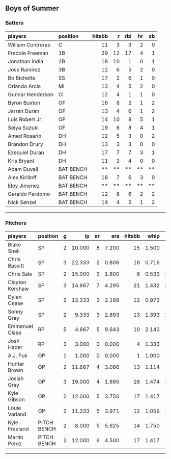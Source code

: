 ## Boys of Summer

### Batters

 
|players           |position  | hitsbb|  r| rbi| hr| sb| 
|:-----------------|:---------|------:|--:|---:|--:|--:| 
|William Contreras |C         |     11|  3|   3|  2|  0| 
|Freddie Freeman   |1B        |     29| 12|  17|  4|  1| 
|Jonathan India    |2B        |     18| 10|   1|  0|  1| 
|Jose Ramirez      |3B        |     12|  6|   5|  2|  0| 
|Bo Bichette       |SS        |     17|  2|   6|  1|  0| 
|Orlando Arcia     |MI        |     13|  4|   5|  2|  0| 
|Gunnar Henderson  |CI        |     12|  4|   1|  1|  0| 
|Byron Buxton      |OF        |     16|  8|   2|  1|  2| 
|Jarren Duran      |OF        |     13|  4|   6|  1|  2| 
|Luis Robert Jr.   |OF        |     14| 10|   8|  5|  1| 
|Seiya Suzuki      |OF        |     19|  6|   8|  4|  1| 
|Amed Rosario      |DH        |     12|  5|   3|  0|  2| 
|Brandon Drury     |DH        |     13|  3|   3|  0|  0| 
|Ezequiel Duran    |DH        |     17|  7|   7|  3|  1| 
|Kris Bryant       |DH        |     11|  2|   4|  0|  0| 
|Adam Duvall       |BAT BENCH |     **| **|  **| **| **| 
|Alex Kirilloff    |BAT BENCH |     18|  7|   6|  3|  0| 
|Eloy Jimenez      |BAT BENCH |     **| **|  **| **| **| 
|Geraldo Perdomo   |BAT BENCH |     12|  8|   6|  2|  2| 
|Nick Senzel       |BAT BENCH |     14|  4|   5|  1|  2| 


* * *

### Pitchers

 
|players         |position    |  g|     ip| er|   era| hitsbb|  whip| so|  w| sv| 
|:---------------|:-----------|--:|------:|--:|-----:|------:|-----:|--:|--:|--:| 
|Blake Snell     |SP          |  2| 10.000|  8| 7.200|     15| 1.500|  9|  0|  0| 
|Chris Bassitt   |SP          |  3| 22.333|  2| 0.806|     16| 0.716| 19|  1|  0| 
|Chris Sale      |SP          |  2| 15.000|  3| 1.800|      8| 0.533| 17|  1|  0| 
|Clayton Kershaw |SP          |  3| 14.667|  7| 4.295|     21| 1.432| 21|  1|  0| 
|Dylan Cease     |SP          |  2| 12.333|  3| 2.189|     12| 0.973|  8|  0|  0| 
|Sonny Gray      |SP          |  2|  9.333|  3| 2.893|     13| 1.393| 13|  0|  0| 
|Emmanuel Clase  |RP          |  5|  4.667|  5| 9.643|     10| 2.143|  5|  0|  3| 
|Josh Hader      |RP          |  3|  3.000|  0| 0.000|      4| 1.333|  6|  0|  0| 
|A.J. Puk        |OP          |  1|  1.000|  0| 0.000|      1| 1.000|  2|  0|  1| 
|Hunter Brown    |OP          |  2| 11.667|  4| 3.086|     13| 1.114| 17|  1|  0| 
|Josiah Gray     |OP          |  3| 19.000|  4| 1.895|     28| 1.474| 10|  2|  0| 
|Kyle Gibson     |OP          |  2| 12.000|  5| 3.750|     17| 1.417| 10|  1|  0| 
|Louie Varland   |OP          |  2| 11.333|  5| 3.971|     12| 1.059| 11|  2|  0| 
|Kyle Freeland   |PITCH BENCH |  2|  8.000|  5| 5.625|     14| 1.750|  8|  1|  0| 
|Martin Perez    |PITCH BENCH |  2| 12.000|  6| 4.500|     17| 1.417| 10|  1|  0| 


* * *


